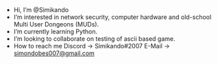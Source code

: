 - Hi, I’m @Simikando
- I’m interested in network security, computer hardware and old-school Multi User Dongeons (MUDs).
- I’m currently learning Python.
- I’m looking to collaborate on testing of ascii based game.
- How to reach me 
    Discord -> Simikando#2007
    E-Mail -> simondobes007@gmail.com
